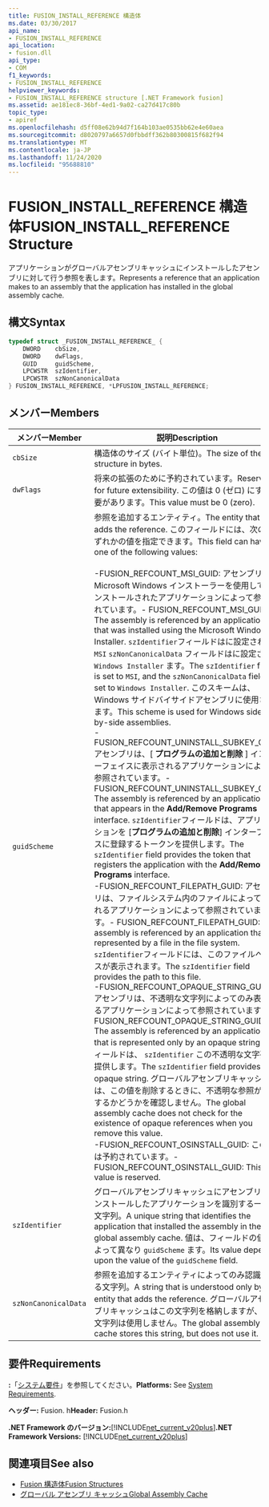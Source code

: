 ```yaml
---
title: FUSION_INSTALL_REFERENCE 構造体
ms.date: 03/30/2017
api_name:
- FUSION_INSTALL_REFERENCE
api_location:
- fusion.dll
api_type:
- COM
f1_keywords:
- FUSION_INSTALL_REFERENCE
helpviewer_keywords:
- FUSION_INSTALL_REFERENCE structure [.NET Framework fusion]
ms.assetid: ae181ec8-36bf-4ed1-9a02-ca27d417c80b
topic_type:
- apiref
ms.openlocfilehash: d5ff08e62b94d7f164b103ae0535bb62e4e60aea
ms.sourcegitcommit: d8020797a6657d0fbbdff362b80300815f682f94
ms.translationtype: MT
ms.contentlocale: ja-JP
ms.lasthandoff: 11/24/2020
ms.locfileid: "95688810"
---
```

# <a name="fusion_install_reference-structure"></a><span data-ttu-id="b2a91-102">FUSION_INSTALL_REFERENCE 構造体</span><span class="sxs-lookup"><span data-stu-id="b2a91-102">FUSION_INSTALL_REFERENCE Structure</span></span>

<span data-ttu-id="b2a91-103">アプリケーションがグローバルアセンブリキャッシュにインストールしたアセンブリに対して行う参照を表します。</span><span class="sxs-lookup"><span data-stu-id="b2a91-103">Represents a reference that an application makes to an assembly that the application has installed in the global assembly cache.</span></span>  
  
## <a name="syntax"></a><span data-ttu-id="b2a91-104">構文</span><span class="sxs-lookup"><span data-stu-id="b2a91-104">Syntax</span></span>  
  
```cpp  
typedef struct _FUSION_INSTALL_REFERENCE_ {  
    DWORD    cbSize,  
    DWORD    dwFlags,  
    GUID     guidScheme,  
    LPCWSTR  szIdentifier,  
    LPCWSTR  szNonCanonicalData  
} FUSION_INSTALL_REFERENCE, *LPFUSION_INSTALL_REFERENCE;  
```  
  
## <a name="members"></a><span data-ttu-id="b2a91-105">メンバー</span><span class="sxs-lookup"><span data-stu-id="b2a91-105">Members</span></span>  
  
|<span data-ttu-id="b2a91-106">メンバー</span><span class="sxs-lookup"><span data-stu-id="b2a91-106">Member</span></span>|<span data-ttu-id="b2a91-107">説明</span><span class="sxs-lookup"><span data-stu-id="b2a91-107">Description</span></span>|  
|------------|-----------------|  
|`cbSize`|<span data-ttu-id="b2a91-108">構造体のサイズ (バイト単位)。</span><span class="sxs-lookup"><span data-stu-id="b2a91-108">The size of the structure in bytes.</span></span>|  
|`dwFlags`|<span data-ttu-id="b2a91-109">将来の拡張のために予約されています。</span><span class="sxs-lookup"><span data-stu-id="b2a91-109">Reserved for future extensibility.</span></span> <span data-ttu-id="b2a91-110">この値は 0 (ゼロ) にする必要があります。</span><span class="sxs-lookup"><span data-stu-id="b2a91-110">This value must be 0 (zero).</span></span>|  
|`guidScheme`|<span data-ttu-id="b2a91-111">参照を追加するエンティティ。</span><span class="sxs-lookup"><span data-stu-id="b2a91-111">The entity that adds the reference.</span></span> <span data-ttu-id="b2a91-112">このフィールドには、次のいずれかの値を指定できます。</span><span class="sxs-lookup"><span data-stu-id="b2a91-112">This field can have one of the following values:</span></span><br /><br /> <span data-ttu-id="b2a91-113">-FUSION_REFCOUNT_MSI_GUID: アセンブリは、Microsoft Windows インストーラーを使用してインストールされたアプリケーションによって参照されています。</span><span class="sxs-lookup"><span data-stu-id="b2a91-113">-   FUSION_REFCOUNT_MSI_GUID: The assembly is referenced by an application that was installed using the Microsoft Windows Installer.</span></span> <span data-ttu-id="b2a91-114">`szIdentifier`フィールドはに設定され、 `MSI` `szNonCanonicalData` フィールドはに設定され `Windows Installer` ます。</span><span class="sxs-lookup"><span data-stu-id="b2a91-114">The `szIdentifier` field is set to `MSI`, and the `szNonCanonicalData` field is set to `Windows Installer`.</span></span> <span data-ttu-id="b2a91-115">このスキームは、Windows サイドバイサイドアセンブリに使用されます。</span><span class="sxs-lookup"><span data-stu-id="b2a91-115">This scheme is used for Windows side-by-side assemblies.</span></span><br /><span data-ttu-id="b2a91-116">-FUSION_REFCOUNT_UNINSTALL_SUBKEY_GUID: アセンブリは、[ **プログラムの追加と削除** ] インターフェイスに表示されるアプリケーションによって参照されています。</span><span class="sxs-lookup"><span data-stu-id="b2a91-116">-   FUSION_REFCOUNT_UNINSTALL_SUBKEY_GUID: The assembly is referenced by an application that appears in the **Add/Remove Programs** interface.</span></span> <span data-ttu-id="b2a91-117">`szIdentifier`フィールドは、アプリケーションを [**プログラムの追加と削除**] インターフェイスに登録するトークンを提供します。</span><span class="sxs-lookup"><span data-stu-id="b2a91-117">The `szIdentifier` field provides the token that registers the application with the **Add/Remove Programs** interface.</span></span><br /><span data-ttu-id="b2a91-118">-FUSION_REFCOUNT_FILEPATH_GUID: アセンブリは、ファイルシステム内のファイルによって表されるアプリケーションによって参照されています。</span><span class="sxs-lookup"><span data-stu-id="b2a91-118">-   FUSION_REFCOUNT_FILEPATH_GUID: The assembly is referenced by an application that is represented by a file in the file system.</span></span> <span data-ttu-id="b2a91-119">`szIdentifier`フィールドには、このファイルへのパスが表示されます。</span><span class="sxs-lookup"><span data-stu-id="b2a91-119">The `szIdentifier` field provides the path to this file.</span></span><br /><span data-ttu-id="b2a91-120">-FUSION_REFCOUNT_OPAQUE_STRING_GUID: アセンブリは、不透明な文字列によってのみ表されるアプリケーションによって参照されています。</span><span class="sxs-lookup"><span data-stu-id="b2a91-120">-   FUSION_REFCOUNT_OPAQUE_STRING_GUID: The assembly is referenced by an application that is represented only by an opaque string.</span></span> <span data-ttu-id="b2a91-121">フィールドは、 `szIdentifier` この不透明な文字列を提供します。</span><span class="sxs-lookup"><span data-stu-id="b2a91-121">The `szIdentifier` field provides this opaque string.</span></span> <span data-ttu-id="b2a91-122">グローバルアセンブリキャッシュは、この値を削除するときに、不透明な参照が存在するかどうかを確認しません。</span><span class="sxs-lookup"><span data-stu-id="b2a91-122">The global assembly cache does not check for the existence of opaque references when you remove this value.</span></span><br /><span data-ttu-id="b2a91-123">-FUSION_REFCOUNT_OSINSTALL_GUID: この値は予約されています。</span><span class="sxs-lookup"><span data-stu-id="b2a91-123">-   FUSION_REFCOUNT_OSINSTALL_GUID: This value is reserved.</span></span>|  
|`szIdentifier`|<span data-ttu-id="b2a91-124">グローバルアセンブリキャッシュにアセンブリをインストールしたアプリケーションを識別する一意の文字列。</span><span class="sxs-lookup"><span data-stu-id="b2a91-124">A unique string that identifies the application that installed the assembly in the global assembly cache.</span></span> <span data-ttu-id="b2a91-125">値は、フィールドの値によって異なり `guidScheme` ます。</span><span class="sxs-lookup"><span data-stu-id="b2a91-125">Its value depends upon the value of the `guidScheme` field.</span></span>|  
|`szNonCanonicalData`|<span data-ttu-id="b2a91-126">参照を追加するエンティティによってのみ認識される文字列。</span><span class="sxs-lookup"><span data-stu-id="b2a91-126">A string that is understood only by the entity that adds the reference.</span></span> <span data-ttu-id="b2a91-127">グローバルアセンブリキャッシュはこの文字列を格納しますが、この文字列は使用しません。</span><span class="sxs-lookup"><span data-stu-id="b2a91-127">The global assembly cache stores this string, but does not use it.</span></span>|  
  
## <a name="requirements"></a><span data-ttu-id="b2a91-128">要件</span><span class="sxs-lookup"><span data-stu-id="b2a91-128">Requirements</span></span>  

 <span data-ttu-id="b2a91-129">**:**「[システム要件](../../get-started/system-requirements.md)」を参照してください。</span><span class="sxs-lookup"><span data-stu-id="b2a91-129">**Platforms:** See [System Requirements](../../get-started/system-requirements.md).</span></span>  
  
 <span data-ttu-id="b2a91-130">**ヘッダー:** Fusion. h</span><span class="sxs-lookup"><span data-stu-id="b2a91-130">**Header:** Fusion.h</span></span>  
  
 <span data-ttu-id="b2a91-131">**.NET Framework のバージョン:**[!INCLUDE[net_current_v20plus](../../../../includes/net-current-v20plus-md.md)]</span><span class="sxs-lookup"><span data-stu-id="b2a91-131">**.NET Framework Versions:** [!INCLUDE[net_current_v20plus](../../../../includes/net-current-v20plus-md.md)]</span></span>  
  
## <a name="see-also"></a><span data-ttu-id="b2a91-132">関連項目</span><span class="sxs-lookup"><span data-stu-id="b2a91-132">See also</span></span>

- [<span data-ttu-id="b2a91-133">Fusion 構造体</span><span class="sxs-lookup"><span data-stu-id="b2a91-133">Fusion Structures</span></span>](fusion-structures.md)
- [<span data-ttu-id="b2a91-134">グローバル アセンブリ キャッシュ</span><span class="sxs-lookup"><span data-stu-id="b2a91-134">Global Assembly Cache</span></span>](../../app-domains/gac.md)
